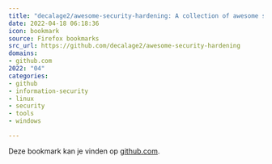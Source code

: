 ```yaml
---
title: "decalage2/awesome-security-hardening: A collection of awesome security hardening guides, tools and o..."
date: 2022-04-18 06:18:36
icon: bookmark
source: Firefox bookmarks
src_url: https://github.com/decalage2/awesome-security-hardening
domains:
- github.com
2022: "04"
categories:
- github
- information-security
- linux
- security
- tools
- windows

---
```

Deze bookmark kan je vinden op [github.com](https://github.com/decalage2/awesome-security-hardening).
